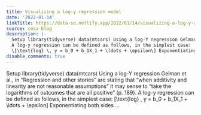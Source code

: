 ```yaml
---
title: Visualizing a log-y regression model
date: '2022-01-14'
linkTitle: https://data-se.netlify.app/2022/01/14/visualizing-a-log-y-regression-model/
source: sesa blog
description: |-
  Setup library(tidyverse) data(mtcars) Using a log-Y regression Gelman et al., in “Regression and other stories” are stating that “when additivity and linearity are not reasonable assumptions” it may sense to “take the logarithms of outcomes that are all positive” (p. 189).
  A log-y regression can be defined as follows, in the simplest case:
  \[\text{log} \, y = b_0 + b_1X_1 + \ldots + \epsilon\] Exponentiating both sides ...
disable_comments: true
---
```

Setup library(tidyverse) data(mtcars) Using a log-Y regression Gelman et al., in “Regression and other stories” are stating that “when additivity and linearity are not reasonable assumptions” it may sense to “take the logarithms of outcomes that are all positive” (p. 189).
A log-y regression can be defined as follows, in the simplest case:
\[\text{log} \, y = b_0 + b_1X_1 + \ldots + \epsilon\] Exponentiating both sides ...